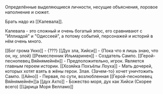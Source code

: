 Определённые выделяющиеся личности, несущие объяснения, лоровое наполнение и сюжет.

Брать надо из [[Калевала]].

Калевала - это сложный и очень богатый эпос, его сравнивают с "Иллиадой" и "Одиссеей",
а потому событий, персонажей и историй в нём очень много.

[[Бог грома Укко]] - {???}
[[Дух зла, Хийси]] - {Пока что я лишь знаю, что он, ну, злой}
[[Ремесленник Ильмаринен]] - Создатель Сампо.
[[Герой-песнопевец Вяйнямейнён]] - Предположительно, игрок. Является главным героем истории.
[[Хозяйка Похъёлы Лоуха]] - Мать дочерей, которых хотят взять в жёны герои. Злая. {Зачем-то} хочет уничтожить Сампо.
[[Айно]] - Первая, по сути, возлюбленная [[Герой-песнопевец Вяйнямейнён]]а
[[дух Ахто]] - Божество моря, дух как Хийси (Скорее всего)
[[Царица Моря Велламо]]
